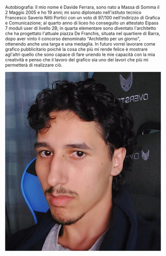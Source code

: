 Autobiografia:
Il mio nome è Davide Ferrara, sono nato a Massa di Somma il 2 Maggio 2005 e ho 19 anni; mi sono diplomato nell'istituto tecnico Francesco Saverio Nitti Portici con un voto di 97/100 nell'indirizzo di Grafica e Comunicazione; al quarto anno di liceo ho conseguito un attestato Eipass 7 moduli user di livello 2B; in quarta elementare sono diventato l'architetto che ha progettato l'attuale piazza De Franchis, situata nel quartiere di Barra, dopo aver vinto il concorso denominato "Architetto per un giorno", ottenendo anche una targa e una medaglia. 
In futuro vorrei lavorare come grafico pubblicitario poichè la cosa che più mi rende felice è mostrare agl'altri quello che sono capace di fare unendo le mie capacità con la mia creatività e penso che il lavoro del grafico sia uno dei lavori che più mi permetterà di realizzare ciò. 

<img src="Foto Profilo.jpg">